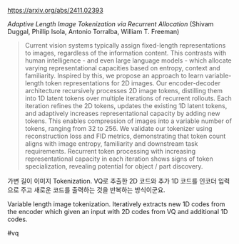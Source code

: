 https://arxiv.org/abs/2411.02393

*Adaptive Length Image Tokenization via Recurrent Allocation* (Shivam Duggal, Phillip Isola, Antonio Torralba, William T. Freeman)

> Current vision systems typically assign fixed-length representations to images, regardless of the information content. This contrasts with human intelligence - and even large language models - which allocate varying representational capacities based on entropy, context and familiarity. Inspired by this, we propose an approach to learn variable-length token representations for 2D images. Our encoder-decoder architecture recursively processes 2D image tokens, distilling them into 1D latent tokens over multiple iterations of recurrent rollouts. Each iteration refines the 2D tokens, updates the existing 1D latent tokens, and adaptively increases representational capacity by adding new tokens. This enables compression of images into a variable number of tokens, ranging from 32 to 256. We validate our tokenizer using reconstruction loss and FID metrics, demonstrating that token count aligns with image entropy, familiarity and downstream task requirements. Recurrent token processing with increasing representational capacity in each iteration shows signs of token specialization, revealing potential for object / part discovery.

가변 길이 이미지 Tokenization. VQ로 추출한 2D 코드와 추가 1D 코드를 인코더 입력으로 주고 새로운 코드를 출력하는 것을 반복하는 방식이군요.

<english>
Variable length image tokenization. Iteratively extracts new 1D codes from the encoder which given an input with 2D codes from VQ and additional 1D codes.
</english>

#vq 